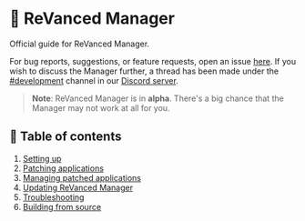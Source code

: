 # 💊  ReVanced Manager

Official guide for ReVanced Manager.

For bug reports, suggestions, or feature requests, open an issue [here](https://github.com/revanced/revanced-manager/issues/new/choose). If you wish to discuss the Manager further, a thread has been made under the [#development](https://discord.com/channels/952946952348270622/1002922226443632761) channel in our [Discord server](https://revanced.app/discord).

> **Note**: ReVanced Manager is in **alpha**. There's a big chance that the Manager may not work at all for you.

## 📖 Table of contents

1. [Setting up](setting-up)
2. [Patching applications](patching-applications)
3. [Managing patched applications](managing-patched-applications)
4. [Updating ReVanced Manager](updating-revanced-manager)
5. [Troubleshooting](troubleshooting)
6. [Building from source](building-from-source)
